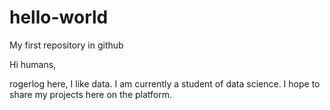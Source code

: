 # hello-world
My first repository in github

Hi humans,

rogerlog here, I like data. I am currently a student of data science. I hope to share my projects here on the platform.
